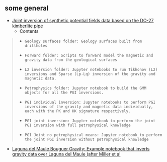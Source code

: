 ## some general

* [Joint inversion of synthetic potential fields data based on the DO-27 kimberlite pipe ](https://github.com/simpeg-research/Astic-2020-JointInversion)
  * Contents
> *     Geology surfaces folder: Geology surfaces built from drillholes
> *     Forward folder: Scripts to forward model the magnetic and gravity data from the geological surfaces
> *     L2 inversion folder: Jupyter notebooks to run Tikhonov (L2) inversions and Sparse (Lp-Lq) inversion of the gravity and magnetic data.
> *     Petrophysics folder: Jupyter notebook to build the GMM objects for all the PGI inversions.
> *     PGI individual inversion: Jupyter notebooks to perform PGI inversions of the gravity and magnetic data individually, each with the PK and HK signature respectively.
> *     PGI joint inversion: Jupyter notebook to perform the joint PGI inversion with full petrophysical knowledge
> *     PGI Joint no petrophysical means: Jupyter notebook to perform the joint PGI inversion without petrophysical knowledge

* [Laguna del Maule Bouguer Gravity: Example notebook that inverts gravity data over Laguna del Maule (after Miller et al](https://github.com/simpeg-research/uda-2019-inversion)